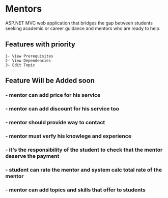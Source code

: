 # Mentors
ASP.NET MVC web application that bridges the gap between students seeking academic or career guidance and mentors who are ready to help.


## Features with priority 
    1- View Prerequisites
    2- View Dependencies
    3- Edit Topic

## Feature Will be Added soon
### - mentor can add price for his service
### - mentor can add discount for his service too
### - mentor should provide way to contact
### - mentor must verfy his knowlege and experience
### - it's the responsibility of the student to check that the mentor deserve the payment
### - student can rate the mentor and system calc total rate of the mentor
### - mentor can add topics and skills that offer to students
